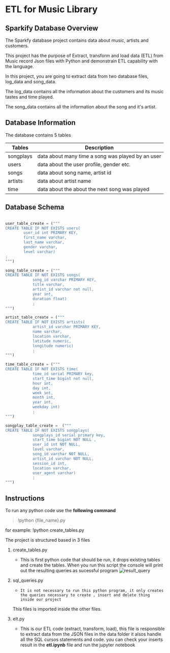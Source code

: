 # ETL for Music Library

## Sparkify Database Overview

The Sparkfy database project contains data about music, artists and customers.

This project has the purpose of
    Extract, transform and load data (ETL) from Music record Json files with Python and
    demonstrain ETL capability with the language.
    
In this project, you are going to extract data from two database files, log_data and song_data.

The log_data contains all the information about the customers and its music tastes and time played.

The song_data contains all the information about the song and it's artist.


## Database Information

The database contains 5 tables


| Tables        | Description       
| ------------- |-------------|
| songplays     | data about many time a song was played by an user | 
| users         | data about the user profile, gender etc.      |  
| songs         | data about song name, artist id      |  
| artists       | data about artist name       |  
| time          | data about the about the next song was played     |   

## Database Schema

```python

user_table_create = ("""
CREATE TABLE IF NOT EXISTS users(
        user_id int PRIMARY KEY,
        first_name varchar, 
        last_name varchar, 
        gender varchar, 
        level varchar)
;
""")

song_table_create = ("""
CREATE TABLE IF NOT EXISTS songs(
            song_id varchar PRIMARY KEY,
            title varchar, 
            artist_id varchar not null, 
            year int, 
            duration float)
            ;
""")

artist_table_create = ("""
CREATE TABLE IF NOT EXISTS artists(
            artist_id varchar PRIMARY KEY,
            name varchar, 
            location varchar,
            latitude numeric,
            longitude numeric)
            ;
""")

time_table_create = ("""
CREATE TABLE IF NOT EXISTS time(
            time_id serial PRIMARY key,
            start_time bigint not null,
            hour int,
            day int,
            week int, 
            month int,
            year int, 
            weekday int)
            ;
""")

songplay_table_create =  ("""
CREATE TABLE IF NOT EXISTS songplays(
            songplays_id serial primary key,
            start_time bigint NOT NULL , 
            user_id int NOT NULL, 
            level varchar, 
            song_id varchar NOT NULL,
            artist_id varchar NOT NULL,
            session_id int, 
            location varchar,
            user_agent varchar)
            ;
""")


```

## Instructions 

To run any python code use the __following command__ 

> !python {file_name}.py

for example: !python create_tables.py

The project is structured based in 3 files

1. create_tables.py
    -  This is first python code that should be run, it drops existing tables and create the tables.
         When you run this script the console will print out the resulting queries as sucessful program 
    ![result_query](screenshots/pic1.png)
    
2. sql_queries.py
    -     It is not necessary to run this python program, it only creates the queries necessary to create , insert and delete thing inside our project
    
    This files is imported inside the other files.
3. elt.py
    -  This is our ETL code (extract, transform, load), this file is responsible to extract data from the JSON files in the data folder it alsos handle all the SQL cursos statements and code.
         you can check your inserts result in the __etl.ipynb__ file and run the jupyter notebook
